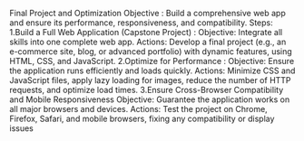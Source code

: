 Final Project and Optimization
 Objective :
 Build a comprehensive web app and ensure its performance, responsiveness, and compatibility.
 Steps:
 1.Build a Full Web Application (Capstone Project) :
 Objective: 
 Integrate all skills into one complete web app.
 Actions: Develop a final project (e.g., an e-commerce site, blog, or advanced
 portfolio) with dynamic features, using HTML, CSS, and JavaScript.
 2.Optimize for Performance :
 Objective: 
 Ensure the application runs efficiently and loads quickly.
 Actions: Minimize CSS and JavaScript files, apply lazy loading for images,
 reduce the number of HTTP requests, and optimize load times.
 3.Ensure Cross-Browser Compatibility and Mobile Responsiveness
 Objective:
 Guarantee the application works on all major browsers and devices.
 Actions: Test the project on Chrome, Firefox, Safari, and mobile browsers,
 fixing any compatibility or display issues
